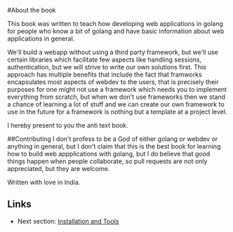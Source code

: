 #About the book

This book was written to teach how developing web applications in golang for people who know a bit of golang and have basic information about web applications in general. 

We'll build a webapp without using a third party framework, but we'll use certain libraries which facilitate
few aspects like handling sessions, authentication, but we will strive to write our own solutions first. This approach has multiple benefits that include the fact that framworks encapsulates most aspects of webdev to the users, that is precisely their purposes for one might not use a framework which needs you to implement everything from scratch, but when we don't use frameworks then we stand a chance of learning a lot of stuff and we can create our own framework to use in the future for a framework is nothing but a template at a project level.

I hereby present to you the anti text book.


##Contributing
I don't profess to be a God of either golang or webdev or anything in general, but I don't claim that this is the best book for learning how to build web appplications with golang, but I do believe that good things happen when people collaborate, so pull requests are not only appreciated, but they are welcome.

Written with love in India.


## Links

- Next section: [Installation and Tools](content/0.0install.md)
